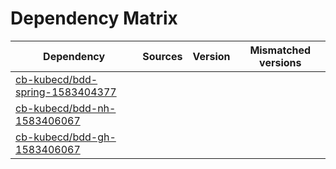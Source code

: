# Dependency Matrix

Dependency | Sources | Version | Mismatched versions
---------- | ------- | ------- | -------------------
[cb-kubecd/bdd-spring-1583404377](https://github.com/cb-kubecd/bdd-spring-1583404377.git) |  | []() | 
[cb-kubecd/bdd-nh-1583406067](https://github.com/cb-kubecd/bdd-nh-1583406067.git) |  | []() | 
[cb-kubecd/bdd-gh-1583406067](https://github.com/cb-kubecd/bdd-gh-1583406067.git) |  | []() | 

